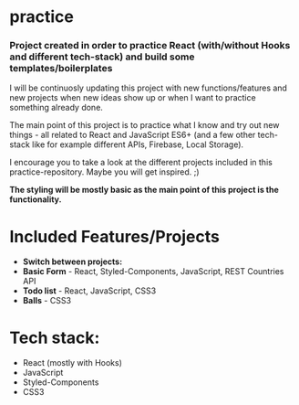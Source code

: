 # practice

<h3>Project created in order to practice React (with/without Hooks and different tech-stack) and build some templates/boilerplates</h3>

<p>I will be continuosly updating this project with new functions/features and new projects when new ideas show up or when I want to practice something already done.</p>
<p>The main point of this project is to practice what I know and try out new things - all related to React and JavaScript ES6+ (and a few other tech-stack like for example different APIs, Firebase, Local Storage).</p>

<p>I encourage you to take a look at the different projects included in this practice-repository. Maybe you will get inspired. ;) </p>

<p><b>The styling will be mostly basic as the main point of this project is the functionality.</b></p>

<h1>Included Features/Projects</h1>
<ul>
  <li><strong>Switch between projects:</strong></li>
  <li><strong>Basic Form</strong> - React, Styled-Components, JavaScript, REST Countries API</li>
  <li><strong>Todo list</strong> - React, JavaScript, CSS3</li>
  <li><strong>Balls</strong> - CSS3</li>
</ul>

<h1>Tech stack:</h1>
<ul>
  <li>React (mostly with Hooks)</li>
  <li>JavaScript</li>
  <li>Styled-Components</li>
  <li>CSS3</li>
</ul>
